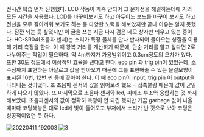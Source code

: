 전시간 복습 먼저 진행했다.
 LCD 작동이 계속 안되어 그 문제점을 해결하는데에 거의 모든 시간을 사용했다.
 LCD를 바꾸어보기도 하고 아두이노 보드를 바꾸어 보기도 하고 전선을 모두 갈아끼워 보기도 하는 등 다양한 노력을 해보았지만 끝내 이유는 알지 못했다. 
잠깐 되는 듯 싶었지만 이 글을 쓰는 지금 다시 검은 네모 상자만 띄우고 있는 중이다. 
HC-SR04(초음파 센서)는 소리가 특정 물체를 만나 반사되어 돌아오는 성질을 이용해 거리 측정을 한다. 
이 때 왕복 거리를 계산하기 때문에, 단순 거리를 알고 싶다면 2로 나누어주는 작업이 필요하다.
약 4m까지가 가용범위이고 0.3cm정도의 오차가 있다. 
또한 30도 정도에서 이상적인 효율을 낸다고 한다. 
eco pin 과 trig pin이 있었는데, 소수점까지 표현하는 아날로그 값을 받아오기 때문에 그를 표현해줄 수 있는 물결모양이 표시된 10번, 12번 핀 등에 꽂아야 한다.
이 때 eco pin이 input, trig pin 이 output을 나타내는 것이었다.
또 초음파 센서의 값을 읽어보려 했으나 접촉불량 때문에 값이 균일하게 나오지 않았다.
또 마지막으로 초음파 센서와 led, 피에조 부조와 융합하는 것 까지 해보았다. 초음파센서의 값이 정확히 측정이 안 되긴 했지만 가끔 garbage 값이 나올 때마다 코딩해놓은 대로 led에 빛이 들어오고 부저에서 소리가 난 것으로 보아 코딩은 성공적이었던 듯 하다.

![20220411_192003](https://user-images.githubusercontent.com/76214070/167424003-aeb73856-11ac-402c-a45c-434ccbf83222.jpg)
![3](https://user-images.githubusercontent.com/76214070/173320535-623066a1-b5e9-4d36-bac2-fc5e4aabcb67.PNG)
